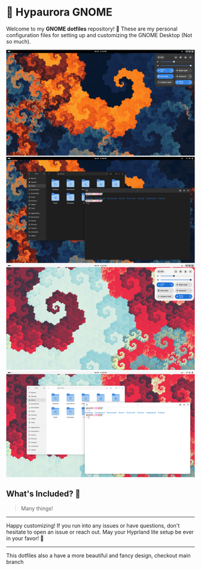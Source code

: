 # 🌌 Hypaurora GNOME

Welcome to my **GNOME dotfiles** repository! 🎉 These are my personal configuration files for setting up and customizing the GNOME Desktop (Not so much).

<img src="https://raw.githubusercontent.com/taiwbi/hypaurora/GNOME/assets/dark-clean.png" alt="Dark Mode screenshot">
<img src="https://raw.githubusercontent.com/taiwbi/hypaurora/GNOME/assets/dark-apps.png" alt="Dark Mode with apps screenshot">
<img src="https://raw.githubusercontent.com/taiwbi/hypaurora/GNOME/assets/light-clean.png" alt="Light Mode screenshot">
<img src="https://raw.githubusercontent.com/taiwbi/hypaurora/GNOME/assets/light-apps.png" alt="Light Mode with apps screenshot">

## What's Included? 🤔

> Many things!

---

Happy customizing! If you run into any issues or have questions, don't hesitate to open an issue or reach out. May your Hyprland lite setup be ever in your favor! 🌟

---

This dotfiles also a have a more beautiful and fancy design, checkout main branch
